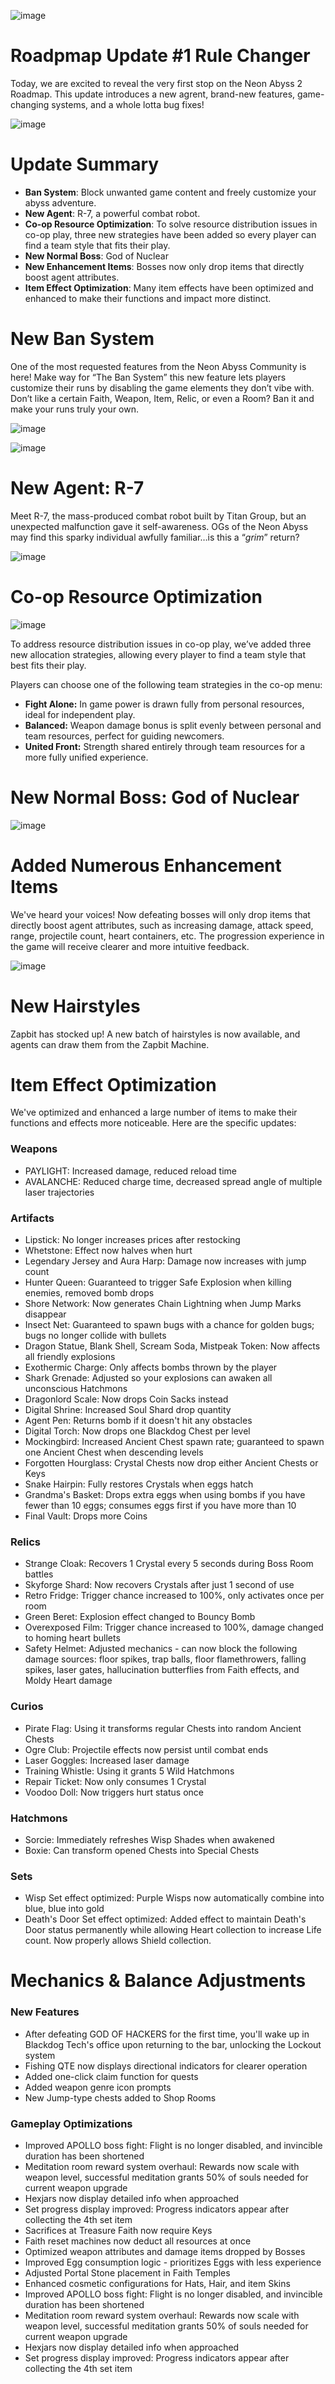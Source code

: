 ![image](https://raw.githubusercontent.com/VeewoGames/NA2Announcements/master/announcements/EA_9.18/20251009_230902_1500038354916302978.png)

# Roadpmap Update #1 Rule Changer

Today, we are excited to reveal the very first stop on the Neon Abyss 2 Roadmap. This update introduces a new agrent, brand-new features, game-changing systems, and a whole lotta bug fixes!

![image](https://raw.githubusercontent.com/VeewoGames/NA2Announcements/master/announcements/EA_9.18/20251009_230911_3617705905575989676.png)

# Update Summary

* **Ban System**: Block unwanted game content and freely customize your abyss adventure.
* **New Agent**: R-7, a powerful combat robot.
* **Co-op Resource Optimization**: To solve resource distribution issues in co-op play, three new strategies have been added so every player can find a team style that fits their play.
* **New Normal Boss**: God of Nuclear
* **New Enhancement Items**: Bosses now only drop items that directly boost agent attributes.
* **Item Effect Optimization**: Many item effects have been optimized and enhanced to make their functions and impact more distinct.
# **New Ban System**

One of the most requested features from the Neon Abyss Community is here! Make way for “The Ban System” this new feature lets players customize their runs by disabling the game elements they don’t vibe with. Don’t like a certain Faith, Weapon, Item, Relic, or even a Room? Ban it and make your runs truly your own.

![image](https://raw.githubusercontent.com/VeewoGames/NA2Announcements/master/announcements/EA_9.18/20251009_230915_8427108587223620076.png)

![image](https://raw.githubusercontent.com/VeewoGames/NA2Announcements/master/announcements/EA_9.18/20251009_230918_786830166530840930.png)

# **New Agent: R-7**

Meet R-7, the mass-produced combat robot built by Titan Group, but an unexpected malfunction gave it self-awareness. OGs of the Neon Abyss may find this sparky individual awfully familiar…is this a “*grim*” return?

![image](https://raw.githubusercontent.com/VeewoGames/NA2Announcements/master/announcements/EA_9.18/20251009_230921_2808073643913639611.png)

# Co-op Resource Optimization

![image](https://raw.githubusercontent.com/VeewoGames/NA2Announcements/master/announcements/EA_9.18/20251009_230924_1062317101903137850.png)

To address resource distribution issues in co-op play, we’ve added three new allocation strategies, allowing every player to find a team style that best fits their play.

Players can choose one of the following team strategies in the co-op menu:

* **Fight Alone:** In game power is drawn fully from personal resources, ideal for independent play.
* **Balanced:** Weapon damage bonus is split evenly between personal and team resources, perfect for guiding newcomers.
* **United Front:** Strength shared entirely through team resources for a more fully unified experience.
# New Normal Boss: God of Nuclear

![image](https://raw.githubusercontent.com/VeewoGames/NA2Announcements/master/announcements/EA_9.18/20251009_230927_6573782766078417296.png)

# Added Numerous Enhancement Items

We've heard your voices! Now defeating bosses will only drop items that directly boost agent attributes, such as increasing damage, attack speed, range, projectile count, heart containers, etc. The progression experience in the game will receive clearer and more intuitive feedback.

![image](https://raw.githubusercontent.com/VeewoGames/NA2Announcements/master/announcements/EA_9.18/20251009_230931_4279565898195836838.png)

# New Hairstyles

Zapbit has stocked up! A new batch of hairstyles is now available, and agents can draw them from the Zapbit Machine.

# Item Effect Optimization

We've optimized and enhanced a large number of items to make their functions and effects more noticeable. Here are the specific updates:

### Weapons

* PAYLIGHT: Increased damage, reduced reload time
* AVALANCHE: Reduced charge time, decreased spread angle of multiple laser trajectories
### Artifacts

* Lipstick: No longer increases prices after restocking
* Whetstone: Effect now halves when hurt
* Legendary Jersey and Aura Harp: Damage now increases with jump count
* Hunter Queen: Guaranteed to trigger Safe Explosion when killing enemies, removed bomb drops
* Shore Network: Now generates Chain Lightning when Jump Marks disappear
* Insect Net: Guaranteed to spawn bugs with a chance for golden bugs; bugs no longer collide with bullets
* Dragon Statue, Blank Shell, Scream Soda, Mistpeak Token: Now affects all friendly explosions
* Exothermic Charge: Only affects bombs thrown by the player
* Shark Grenade: Adjusted so your explosions can awaken all unconscious Hatchmons
* Dragonlord Scale: Now drops Coin Sacks instead
* Digital Shrine: Increased Soul Shard drop quantity
* Agent Pen: Returns bomb if it doesn't hit any obstacles
* Digital Torch: Now drops one Blackdog Chest per level
* Mockingbird: Increased Ancient Chest spawn rate; guaranteed to spawn one Ancient Chest when descending levels
* Forgotten Hourglass: Crystal Chests now drop either Ancient Chests or Keys
* Snake Hairpin: Fully restores Crystals when eggs hatch
* Grandma's Basket: Drops extra eggs when using bombs if you have fewer than 10 eggs; consumes eggs first if you have more than 10
* Final Vault: Drops more Coins
### Relics

* Strange Cloak: Recovers 1 Crystal every 5 seconds during Boss Room battles
* Skyforge Shard: Now recovers Crystals after just 1 second of use
* Retro Fridge: Trigger chance increased to 100%, only activates once per room
* Green Beret: Explosion effect changed to Bouncy Bomb
* Overexposed Film: Trigger chance increased to 100%, damage changed to homing heart bullets
* Safety Helmet: Adjusted mechanics - can now block the following damage sources: floor spikes, trap balls, floor flamethrowers, falling spikes, laser gates, hallucination butterflies from Faith effects, and Moldy Heart damage
### Curios

* Pirate Flag: Using it transforms regular Chests into random Ancient Chests
* Ogre Club: Projectile effects now persist until combat ends
* Laser Goggles: Increased laser damage
* Training Whistle: Using it grants 5 Wild Hatchmons
* Repair Ticket: Now only consumes 1 Crystal
* Voodoo Doll: Now triggers hurt status once
### Hatchmons

* Sorcie: Immediately refreshes Wisp Shades when awakened
* Boxie: Can transform opened Chests into Special Chests
### Sets

* Wisp Set effect optimized: Purple Wisps now automatically combine into blue, blue into gold
* Death's Door Set effect optimized: Added effect to maintain Death's Door status permanently while allowing Heart collection to increase Life count. Now properly allows Shield collection.
# Mechanics & Balance Adjustments

### New Features

* After defeating GOD OF HACKERS for the first time, you'll wake up in Blackdog Tech's office upon returning to the bar, unlocking the Lockout system
* Fishing QTE now displays directional indicators for clearer operation
* Added one-click claim function for quests
* Added weapon genre icon prompts
* New Jump-type chests added to Shop Rooms
### Gameplay Optimizations

* Improved APOLLO boss fight: Flight is no longer disabled, and invincible duration has been shortened
* Meditation room reward system overhaul: Rewards now scale with weapon level, successful meditation grants 50% of souls needed for current weapon upgrade
* Hexjars now display detailed info when approached
* Set progress display improved: Progress indicators appear after collecting the 4th set item
* Sacrifices at Treasure Faith now require Keys
* Faith reset machines now deduct all resources at once
* Optimized weapon attributes and damage items dropped by Bosses
* Improved Egg consumption logic - prioritizes Eggs with less experience
* Adjusted Portal Stone placement in Faith Temples
* Enhanced cosmetic configurations for Hats, Hair, and item Skins
* Improved APOLLO boss fight: Flight is no longer disabled, and invincible duration has been shortened
* Meditation room reward system overhaul: Rewards now scale with weapon level, successful meditation grants 50% of souls needed for current weapon upgrade
* Hexjars now display detailed info when approached
* Set progress display improved: Progress indicators appear after collecting the 4th set item
